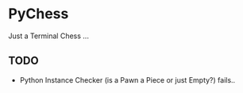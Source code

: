 # PyChess 

Just a Terminal Chess ...

## TODO
- Python Instance Checker (is a Pawn a Piece or just Empty?) fails..
